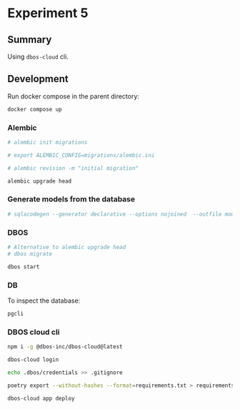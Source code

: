 # Experiment 5

## Summary

Using `dbos-cloud` cli.

## Development

Run docker compose in the parent directory:

```bash
docker compose up
```

### Alembic

```bash
# alembic init migrations

# export ALEMBIC_CONFIG=migrations/alembic.ini

# alembic revision -m "initial migration"

alembic upgrade head

```

### Generate models from the database

```bash
# sqlacodegen --generator declarative --options nojoined  --outfile models.py $POSTGRES_URL
```

### DBOS

```bash
# Alternative to alembic upgrade head
# dbos migrate

dbos start
```

### DB

To inspect the database:

```bash
pgcli
```

### DBOS cloud cli

```bash
npm i -g @dbos-inc/dbos-cloud@latest

dbos-cloud login

echo .dbos/credentials >> .gitignore

poetry export --without-hashes --format=requirements.txt > requirements.txt

dbos-cloud app deploy
```

